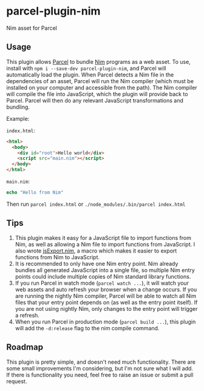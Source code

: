 # parcel-plugin-nim
Nim asset for Parcel

## Usage
This plugin allows [Parcel](https://parceljs.org/) to bundle [Nim](https://nim-lang.org/) programs as a web asset. To use, install with `npm i --save-dev parcel-plugin-nim`, and Parcel will automatically load the plugin. When Parcel detects a Nim file in the dependencies of an asset, Parcel will run the Nim compiler (which must be installed on your computer and accessible from the path). The Nim compiler will compile the file into JavaScript, which the plugin will provide back to Parcel. Parcel will then do any relevant JavaScript transformations and bundling.

Example:

`index.html`:
```html
<html>
  <body>
    <div id="root">Hello world</div>
    <script src="main.nim"></script>
  </body>
</html>
```

`main.nim`:
```nim
echo "Hello from Nim"
```

Then run `parcel index.html` or `./node_modules/.bin/parcel index.html`

## Tips
1. This plugin makes it easy for a JavaScript file to import functions from Nim, as well as allowing a Nim file to import functions from JavaScript. I also wrote [jsExport.nim](https://github.com/nepeckman/jsExport.nim), a macro which makes it easier to export functions from Nim to JavaScript.
2. It is recommended to only have one Nim entry point. Nim already bundles all generated JavaScript into a single file, so multiple Nim entry points could include multiple copies of Nim standard library functions.
3. If you run Parcel in watch mode (`parcel watch ...`), it will watch your web assets and auto refresh your browser when a change occurs. If you are running the nightly Nim compiler, Parcel will be able to watch all Nim files that your entry point depends on (as well as the entry point itself). If you are not using nightly Nim, only changes to the entry point will trigger a refresh.
4. When you run Parcel in production mode (`parcel build ...`), this plugin will add the `-d:release` flag to the nim compile command.

## Roadmap
This plugin is pretty simple, and doesn't need much functionality. There are some small improvements I'm considering, but I'm not sure what I will add. If there is functionality you need, feel free to raise an issue or submit a pull request.
